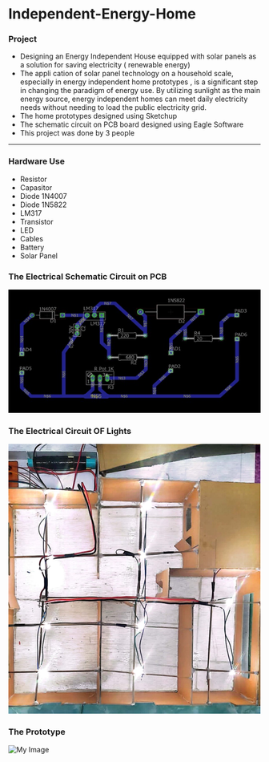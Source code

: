 # Independent-Energy-Home

### Project 
- Designing an Energy Independent House equipped with solar panels as a solution for saving electricity ( renewable energy)
- The appli cation of solar panel technology on a household scale, especially in energy independent home prototypes , is a significant step in changing the paradigm of energy use. By utilizing sunlight as the main energy source, energy independent homes can meet daily electricity needs without needing to load the public electricity grid.
- The home prototypes designed using Sketchup
- The schematic circuit on PCB board designed using Eagle Software
- This project was done by 3 people
  
---
### Hardware Use
- Resistor 
- Capasitor
- Diode 1N4007
- Diode 1N5822
- LM317
- Transistor
- LED
- Cables
- Battery
- Solar Panel
  
### The Electrical Schematic Circuit on PCB
![My Image](circuit.jpeg)

### The Electrical Circuit OF Lights
![My Image](led.jpeg)

### The Prototype
![My Image](prototype.jpeg)

